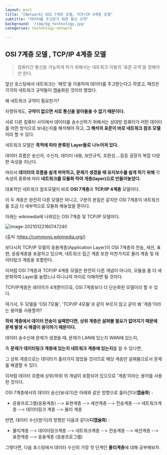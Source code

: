 ```yaml
---
layout: post
title: "[Network] OSI 7계층 모델, TCP/IP 4계층 모델"
subtitle: "데이터를 주고받기 위한 통신 규격"
background: '/img/bg_technology.jpg'
categories: technology-network

---
```


## OSI 7계층 모델 , TCP/IP 4계층 모델



> 컴퓨터간 통신을 가능하게 하기 위해서는 네트워크 이용의 '표준 규격'을 정해야만 한다.



앞선 포스팅에서 네트워크는 '패킷'을 이용하여 데이터를 주고받는다고 하였고, 패킷은 각각의 네트워크 규약들이 캡슐화된 것이라 했었다.



왜 네트워크 규약이 필요한가?



자명하게도, **규약이 없으면 서로 통신을 알아들을 수 없기 때문이다.** 



서로 다른 컴퓨터 사이에서 데이터를 송수신하기 위해서는 상대방 컴퓨터가 어떤 데이터를 어떤 방식으로 보내는지를 해석해야 하고, **그 해석의 표준이 바로 네트워크 참조 모델**이라 할 수 있다.



네트워크 모델은 **목적에 따라 분류된 Layer들로 나누어져 있다.**

데이터 흐름은 송신자, 수신자, 데이터 내용, 보안규칙, 호환성....등등 굉장히 복잡 다양한 속성을 지닌다.

따라서 **데이터의 흐름을 쉽게 파악하고, 문제가 생겼을 때 유지보수를 쉽게 하기 위해** 각 속성의 종류에 따라 **네트워크를 모듈화 하여 게층(layer)으로 만들어놓았다.**

대표적인 네트워크 참조모델이 바로 **OSI 7계층**과 **TCP/IP 4계층** 모델이다.

이 두 계층은 완전히 다른 모델은 아니고, 구분의 본질은 같지만 OSI 7계층이 네트워크를 조금 더 세부적으로 모듈화 해놓았을 뿐이다.



아래는 wikimedia에 나와있는 OSI 7계층 및 TCP/IP 모델이다.



![image-20210122160747240](https://upload.wikimedia.org/wikipedia/commons/d/d7/Application_Layer.png)

(출처 :https://commons.wikimedia.org/)



보다시피 TCP/IP 모델의 응용계층(Application Layer)이 OSI 7계층의 전송, 세션, 표현, 응용계층을 포괄하고 있으며, 네트워크 접근 계층 또한 마찬가지로 물리 계층 및 데이터링크 계층을 포함한다.



이처럼 OSI 7계층과 TCP/IP 4계층 모델은 완전히 다른 개념이 아니라, 모듈을 좀 더 세분화하여 Layer를 늘렸느냐 아니냐의 차이로 이해하면 될 것이다. 

TCP/IP계층은 레이어가 4개뿐이므로, OSI 7계층보다 더 단순화된 모델이라 할 수 있다.



여기서, 두 모델을 'OSI 7모듈', 'TCP/IP 4모듈'과 같이 부르지 않고 굳이 왜 '게층'이라는 용어를 사용할까?



**하위 계층에서 데이터 전송이 실패한다면, 상위 계층은 살펴볼 필요가 없어지기 때문에 문제 발생 시 해결이 용이하기 때문이다.**



데이터 송수신에 문제가 생겼을 때, 문제가 LAN에 있는지 WAN에 있는지, 

즉 **문제가 데이터링크 계층에 있는지 네트워크 계층에 있는지**를 알 수 있다면,

그 상위 계층으로는 데이터가 흘러가지 않았을 것이므로 해당 계층만 살펴봄으로서 문제를 해결할 수 있다.

이처럼 데이터 흐름에 상위/하위 의 개념이 포함되어 있으므로 '계층'이라는 용어를 사용한 것이다.



OSI 7계층에서의 데이터 송신(보내기)은 아래와 같은 방향으로 흘러간다(**캡슐화**) : 

- 응용프로그램(응용계층) --> 표현계층 --> 세션계층 --> 전송계층 --> 네트워크계층 --> 데이터링크 계층 --> 물리 계층



반면, 데이터 수신(받기)의 방향은 다음과 같다(**디캡슐화**) : 

- 물리계층 --> 데이터링크계층 --> 네트워크계층 --> 전송계층 --> 세션계층 --> 표현계층 --> 응용계층 (응용프로그램)



그렇다면, 다음 포스팅에서 데이터 수신의 가장 첫 단계인 **물리계층**에 대해 공부해보자.

